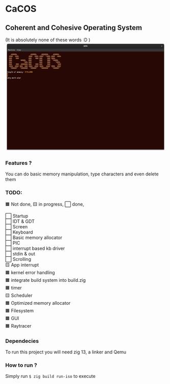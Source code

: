 # CaCOS

## Coherent and Cohesive Operating System

(It is absolutely none of these words :D )
![Picure of the OS](./screenshots/1.png)

### Features ?

 You can do basic memory manipulation, type characters and even delete them

### TODO:

 🟧 Not done, 🟨 in progress, ⬜ done,

 ⬜ Startup  
 ⬜ IDT & GDT  
 ⬜ Screen  
 ⬜ Keyboard  
 ⬜ Basic memory allocator  
 ⬜ PIC  
 ⬜ interrupt based kb driver  
 ⬜ stdin & out  
 ⬜ Scrolling  
 🟨 App interrupt  
 🟧 kernel error handling  
 🟧 integrate build system into build.zig  
 🟧 timer  
 🟨 Scheduler  
 🟧 Optimized memory allocator  
 🟧 Filesystem  
 🟧 GUI  
 🟧 Raytracer  

### Dependecies

 To run this project you will need zig 13, a linker and Qemu
 
### How to run ?

 Simply run `$ zig build run-iso` to execute
